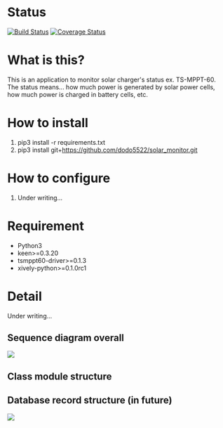 # Status

[![Build Status](https://travis-ci.org/dodo5522/solar_monitor.svg?branch=master)](https://travis-ci.org/dodo5522/solar_monitor)
[![Coverage Status](https://coveralls.io/repos/github/dodo5522/solar_monitor/badge.svg?branch=master)](https://coveralls.io/github/dodo5522/solar_monitor?branch=master)

# What is this?

This is an application to monitor solar charger's status ex. TS-MPPT-60.  
The status means... how much power is generated by solar power cells, how much power is charged in battery cells, etc.  

# How to install

1. pip3 install -r requirements.txt
2. pip3 install git+https://github.com/dodo5522/solar_monitor.git

# How to configure

1. Under writing...

# Requirement

* Python3
* keen>=0.3.20
* tsmppt60-driver>=0.1.3
* xively-python>=0.1.0rc1

# Detail

Under writing...

## Sequence diagram overall

![](https://raw.githubusercontent.com/dodo5522/solar_monitor/features/%231_doc/doc/sequence.png)

## Class module structure

## Database record structure (in future)

![](https://raw.githubusercontent.com/dodo5522/solar_monitor/6834977418965e02e441b1035174b87a65a7d495/doc/database.png)
